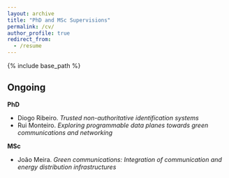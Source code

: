 ```yaml
---
layout: archive
title: "PhD and MSc Supervisions"
permalink: /cv/
author_profile: true
redirect_from:
  - /resume
---
```


{% include base_path %}


## Ongoing

**PhD**

- Diogo Ribeiro. *Trusted non-authoritative identification systems*
- Rui Monteiro. *Exploring programmable data planes towards green communications and networking*

**MSc**

- João Meira. *Green communications: Integration of communication and energy distribution infrastructures*